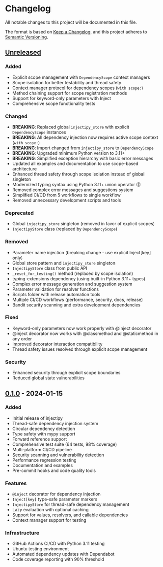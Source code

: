 # Changelog

All notable changes to this project will be documented in this file.

The format is based on [Keep a Changelog](https://keepachangelog.com/en/1.0.0/),
and this project adheres to [Semantic Versioning](https://semver.org/spec/v2.0.0.html).

## [Unreleased]

### Added
- Explicit scope management with `DependencyScope` context managers
- Scope isolation for better testability and thread safety
- Context manager protocol for dependency scopes (`with scope:`)
- Method chaining support for scope registration methods
- Support for keyword-only parameters with Inject
- Comprehensive scope functionality tests

### Changed
- **BREAKING**: Replaced global `injectipy_store` with explicit `DependencyScope` instances
- **BREAKING**: All dependency injection now requires active scope context (`with scope:`)
- **BREAKING**: Import changed from `injectipy_store` to `DependencyScope`
- **BREAKING**: Upgraded minimum Python version to 3.11+
- **BREAKING**: Simplified exception hierarchy with basic error messages
- Updated all examples and documentation to use scope-based architecture
- Enhanced thread safety through scope isolation instead of global singleton
- Modernized typing syntax using Python 3.11+ union operator (|)
- Removed complex error messages and suggestions system
- Simplified CI/CD from 5 workflows to single workflow
- Removed unnecessary development scripts and tools

### Deprecated
- Global `injectipy_store` singleton (removed in favor of explicit scopes)
- `InjectipyStore` class (replaced by `DependencyScope`)

### Removed
- Parameter name injection (breaking change - use explicit Inject[key] only)
- Global store pattern and `injectipy_store` singleton
- `InjectipyStore` class from public API
- `_reset_for_testing()` method (replaced by scope isolation)
- typing-extensions dependency (using built-in Python 3.11+ types)
- Complex error message generation and suggestion system
- Parameter validation for resolver functions
- Scripts folder with release automation tools
- Multiple CI/CD workflows (performance, security, docs, release)
- Bandit security scanning and extra development dependencies

### Fixed
- Keyword-only parameters now work properly with @inject decorator
- @inject decorator now works with @classmethod and @staticmethod in any order
- Improved decorator interaction compatibility
- Thread safety issues resolved through explicit scope management

### Security
- Enhanced security through explicit scope boundaries
- Reduced global state vulnerabilities

## [0.1.0] - 2024-01-15

### Added
- Initial release of injectipy
- Thread-safe dependency injection system
- Circular dependency detection
- Type safety with mypy support
- Forward reference support
- Comprehensive test suite (64 tests, 98% coverage)
- Multi-platform CI/CD pipeline
- Security scanning and vulnerability detection
- Performance regression testing
- Documentation and examples
- Pre-commit hooks and code quality tools

### Features
- `@inject` decorator for dependency injection
- `Inject[key]` type-safe parameter markers
- `InjectipyStore` for thread-safe dependency management
- Lazy evaluation with optional caching
- Support for values, resolvers, and callable dependencies
- Context manager support for testing

### Infrastructure
- GitHub Actions CI/CD with Python 3.11 testing
- Ubuntu testing environment
- Automated dependency updates with Dependabot
- Code coverage reporting with 90% threshold

[Unreleased]: https://github.com/Wimonder/injectipy/compare/v0.1.0...HEAD
[0.1.0]: https://github.com/Wimonder/injectipy/releases/tag/v0.1.0
